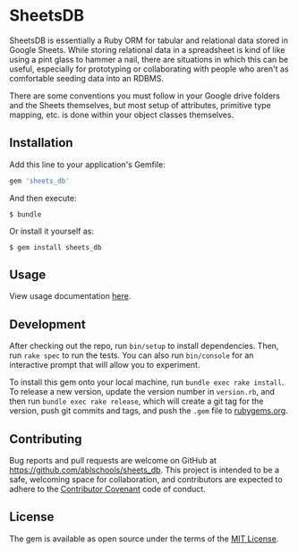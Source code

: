 # SheetsDB

SheetsDB is essentially a Ruby ORM for tabular and relational data stored in Google Sheets.  While storing relational data in a spreadsheet is kind of like using a pint glass to hammer a nail, there are situations in which this can be useful, especially for prototyping or collaborating with people who aren't as comfortable seeding data into an RDBMS.

There are some conventions you must follow in your Google drive folders and the Sheets themselves, but most setup of attributes, primitive type mapping, etc. is done within your object classes themselves.

## Installation

Add this line to your application's Gemfile:

```ruby
gem 'sheets_db'
```

And then execute:

    $ bundle

Or install it yourself as:

    $ gem install sheets_db

## Usage

View usage documentation [here](documentation/usage.md).

## Development

After checking out the repo, run `bin/setup` to install dependencies. Then, run `rake spec` to run the tests. You can also run `bin/console` for an interactive prompt that will allow you to experiment.

To install this gem onto your local machine, run `bundle exec rake install`. To release a new version, update the version number in `version.rb`, and then run `bundle exec rake release`, which will create a git tag for the version, push git commits and tags, and push the `.gem` file to [rubygems.org](https://rubygems.org).

## Contributing

Bug reports and pull requests are welcome on GitHub at https://github.com/ablschools/sheets_db. This project is intended to be a safe, welcoming space for collaboration, and contributors are expected to adhere to the [Contributor Covenant](http://contributor-covenant.org) code of conduct.


## License

The gem is available as open source under the terms of the [MIT License](http://opensource.org/licenses/MIT).


